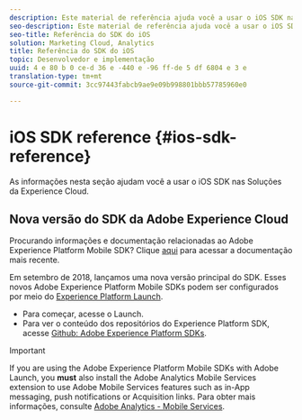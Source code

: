 ```yaml
---
description: Este material de referência ajuda você a usar o iOS SDK nas Soluções da Experience Cloud.
seo-description: Este material de referência ajuda você a usar o iOS SDK nas Soluções da Experience Cloud.
seo-title: Referência do SDK do iOS
solution: Marketing Cloud, Analytics
title: Referência do SDK do iOS
topic: Desenvolvedor e implementação
uuid: 4 e 80 b 0 ce-d 36 e -440 e -96 ff-de 5 df 6804 e 3 e
translation-type: tm+mt
source-git-commit: 3cc97443fabcb9ae9e09b998801bbb57785960e0

---
```



# iOS SDK reference {#ios-sdk-reference}

As informações nesta seção ajudam você a usar o iOS SDK nas Soluções da Experience Cloud.

## Nova versão do SDK da Adobe Experience Cloud

Procurando informações e documentação relacionadas ao Adobe Experience Platform Mobile SDK? Clique [aqui](https://aep-sdks.gitbook.io/docs/) para acessar a documentação mais recente.

Em setembro de 2018, lançamos uma nova versão principal do SDK. Esses novos Adobe Experience Platform Mobile SDKs podem ser configurados por meio do [Experience Platform Launch](https://www.adobe.com/experience-platform/launch.html).

* Para começar, acesse o Launch.
* Para ver o conteúdo dos repositórios do Experience Platform SDK, acesse [Github: Adobe Experience Platform SDKs](https://github.com/Adobe-Marketing-Cloud/acp-sdks).

>[!IMPORTANT]
>
> If you are using the Adobe Experience Platform Mobile SDKs with Adobe Launch, you **must** also install the Adobe Analytics Mobile Services extension to use Adobe Mobile Services features such as in-App messaging, push notifications or Acquisition links. Para obter mais informações, consulte [Adobe Analytics - Mobile Services](https://aep-sdks.gitbook.io/docs/using-mobile-extensions/adobe-analytics-mobile-services).
